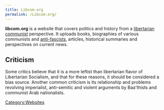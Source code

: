 ```yaml
---
title: Libcom.org
permalink: /Libcom.org/
---
```


**libcom.org** is a website that covers politics and history from a
[libertarian communist](Anarcho-Communism "wikilink") perspective. It
uploads books, biographies of various communists and
[anti-fascists](Anti-Fascism "wikilink"), articles, historical summaries
and perspectives on current news.

## Criticism

Some critics believe that it is a more leftist than libertarian flavor
of Libertarian Socialism, and that for these reasons, it should be
considered a bias source. Another common criticism is its relationship
and problems revolving imperialist, anti-semitic and violent arguments
by Baa'thists and communist Arab nationalists.

[Category:Websites](Category:Websites "wikilink")